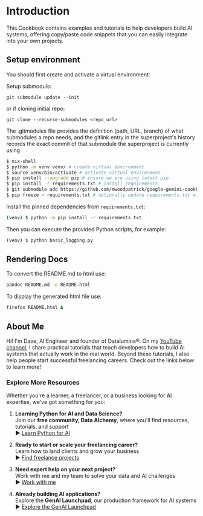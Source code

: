 # Introduction

This Cookbook contains examples and tutorials to help developers build AI systems, offering copy/paste code snippets that you can easily integrate into your own projects.

## Setup environment

You should first create and activate a virtual environment:

Setup submoduls:
    
    git submodule update --init

or if cloning initial repo:

    git clone --recurse-submodules <repo_url>

The .gitmodules file provides the definition (path, URL, branch) of what submodules a repo needs, and 
the gitlink entry in the superproject's history records the exact commit of that submodule the 
superproject is currently using

```sh
$ nix-shell
$ python -m venv venv/ # create virtual environment
$ source venv/bin/activate # activate virtual environment
$ pip install --upgrade pip # ensure we are using latest pip
$ pip install -r requirements.txt # install requirements
$ git submodule add https://github.com/mwoodpatrick/google-gemini-cookbook google-gemini-cookbook
$ pip freeze > requirements.txt # optionally update requirements.txt with current versions of all packages
```

Install the pinned dependencies from `requirements.txt`:

```sh
(venv) $ python -m pip install -r requirements.txt
```

Then you can execute the provided Python scripts, for example:

```sh
(venv) $ python basic_logging.py
```

## Rendering Docs

To convert the README.md to html use:

```sh
pandoc README.md -o README.html
```

To display the generated html file use:

```sh
firefox README.html &
```


## About Me

Hi! I'm Dave, AI Engineer and founder of Datalumina®. On my [YouTube channel](https://www.youtube.com/@daveebbelaar?sub_confirmation=1), I share practical tutorials that teach developers how to build AI systems that actually work in the real world. Beyond these tutorials, I also help people start successful freelancing careers. Check out the links below to learn more!

### Explore More Resources

Whether you're a learner, a freelancer, or a business looking for AI expertise, we've got something for you:

1. **Learning Python for AI and Data Science?**  
   Join our **free community, Data Alchemy**, where you'll find resources, tutorials, and support  
   ▶︎ [Learn Python for AI](https://www.skool.com/data-alchemy)

2. **Ready to start or scale your freelancing career?**  
   Learn how to land clients and grow your business  
   ▶︎ [Find freelance projects](https://www.datalumina.com/data-freelancer)

3. **Need expert help on your next project?**  
   Work with me and my team to solve your data and AI challenges  
   ▶︎ [Work with me](https://www.datalumina.com/solutions)

4. **Already building AI applications?**  
   Explore the **GenAI Launchpad**, our production framework for AI systems  
   ▶︎ [Explore the GenAI Launchpad](https://launchpad.datalumina.com/)
